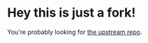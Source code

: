 # Hey this is just a fork!

You're probably looking for [the upstream repo](https://github.com/NixOS/nixpkgs).


